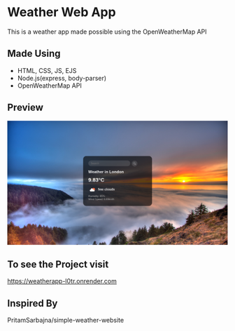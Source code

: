 # Weather Web App
This is a weather app made possible using the OpenWeatherMap API

## Made Using
* HTML, CSS, JS, EJS
* Node.js(express, body-parser)
* OpenWeatherMap API

## Preview
<img src="Screenshot 2023-04-19 1.07.53 PM.png">

## To see the Project visit
https://weatherapp-l0tr.onrender.com

## Inspired By
PritamSarbajna/simple-weather-website
